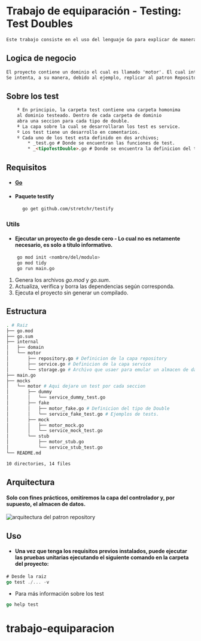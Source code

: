 # Trabajo de equiparación - Testing: Test Doubles

```html
Este trabajo consiste en el uso del lenguaje Go para explicar de manera sencilla y breve los tipos de tests doubles. Aquí se implementaran **mock**, **fake**, **dummy** y **stub**.
```
## Logica de negocio
```html
El proyecto contiene un dominio el cual es llamado 'motor'. El cual intenta replicar de manera parcial el funcionamiento de una interfaz de db. El dominio cuenta con metodos como 'BuscarPorNombre()', 'AgregarEntrada()', los cuales serán objetos de test.
Se intenta, a su manera, debido al ejemplo, replicar al patron Repository
```
## Sobre los test
```html
    ª En principio, la carpeta test contiene una carpeta homonima
    al dominio testeado. Dentro de cada carpeta de dominio
    abra una seccion para cada tipo de double.
    ª La capa sobre la cual se desarrollaran los test es service.
    º Los test tiene un desarrollo en comentarios.
    º Cada uno de los test esta definido en dos archivos;
        * _test.go # Donde se encuentran las funciones de test.
        * _<tipoTestDouble>.go # Donde se encuentra la definicion del tipo de mock.
```
## Requisitos

+ #### [Go](https://go.dev/doc/install)
+ #### Paquete testify
```bash
      go get github.com/stretchr/testify 
```
### Utils
- #### Ejecutar un proyecto de go desde cero - Lo cual no es netamente necesario, es solo a título informativo.
```bash
    go mod init <nombre/del/modulo>
    go mod tidy
    go run main.go
```
1. Genera los archivos *go.mod* y *go.sum*.
2. Actualiza, verifica y borra las dependencias según corresponda.
3. Ejecuta el proyecto sin generar un compilado.
## Estructura
```bash
. # Raiz
├── go.mod
├── go.sum
├── internal 
│   ├── domain
│   └── motor 
│       ├── repository.go # Definicion de la capa repository
│       ├── service.go # Definicion de la capa service
│       └── storage.go # Archivo que usaer para emular un almacen de datos.
├── main.go
├── mocks
│   └── motor # Aqui dejare un test por cada seccion
│       ├── dummy
│       │   └── service_dummy_test.go
│       ├── fake
│       │   ├── motor_fake.go # Definicion del tipo de Double
│       │   └── service_fake_test.go # Ejemplos de tests.
│       ├── mock
│       │   ├── motor_mock.go
│       │   └── service_mock_test.go
│       └── stub
│           ├── motor_stub.go
│           └── service_stub_test.go
└── README.md

10 directories, 14 files
```
## Arquitectura
#### Solo con fines prácticos, omitiremos la capa del controlador y, por supuesto, el almacen de datos.
![arquitectura del patron repository](https://external-content.duckduckgo.com/iu/?u=https%3A%2F%2Ftse3.mm.bing.net%2Fth%3Fid%3DOIP.mssrvZrbz8nFEPralCTO6AHaBW%26pid%3DApi&f=1&ipt=acddd3c3720b72912d5897d4f09682a7bb1c06a856bfe2be6a7456dc2ce87d0f&ipo=images)
## Uso
- #### Una vez que tenga los requisitos previos instalados, puede ejecutar las pruebas unitarias ejecutando el siguiente comando en la carpeta del proyecto:
```Go
# Desde la raiz
go test ./... -v
```
+ Para más información sobre los test

```Go
go help test 
```
# trabajo-equiparacion
